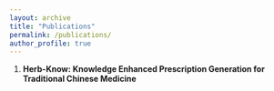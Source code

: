 ```yaml
---
layout: archive
title: "Publications"
permalink: /publications/
author_profile: true
---
```

1. **Herb-Know: Knowledge Enhanced Prescription Generation for Traditional Chinese Medicine**   

